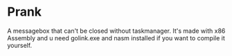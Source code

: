 # Prank
A messagebox that can't be closed without taskmanager. It's made with x86 Assembly and u need golink.exe and nasm installed if you want to compile it yourself.
